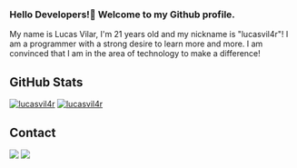   ### Hello Developers!👋 Welcome to my Github profile.

My name is Lucas Vilar, I'm 21 years old and my nickname is "lucasvil4r"! I am a programmer with a strong desire to learn more and more. I am convinced that I am in the area of ​​technology to make a difference!

<div>
<!--<img height="140em" src="https://github-readme-stats.vercel.app/api/top-langs/?username=lucasvil4r&layout=compact&langs_count=7&theme=dracula"/>-->
<!--<img height="140em" src="https://github-readme-stats.vercel.app/api?username=lucasvil4r&theme=dracula"/>-->
</div>

## **GitHub Stats**

[![lucasvil4r](https://github-readme-stats.vercel.app/api?username=lucasvil4r&theme=dark)](https://github.com/anuraghazra/github-readme-stats)
[![lucasvil4r](https://github-readme-stats.vercel.app/api/top-langs/?username=lucasvil4r&hide=html&layout=compact&theme=dark)](https://github.com/anuraghazra/github-readme-stats)

## **Contact**

<div>
<a href="https://instagram.com/lucasvil4r" target="_blank"><img src="https://img.shields.io/badge/-Instagram-%23E4405F?style=for-the-badge&logo=instagram&logoColor=white" target="_blank"></a>
<!--<a href = "http://malito:lucas.vilar95784@gmail.com"><img src="https://img.shields.io/badge/Gmail-D14836?style=for-the-badge&logo=gmail&logoColor=white" target="_blank"></a>-->
<a href="https://www.linkedin.com/in/lucasvil4r" target="_blank"><img src="https://img.shields.io/badge/-LinkedIn-%230077B5?style=for-the-badge&logo=linkedin&logoColor=white" target="_blank"></a>   
<!--<a href="http://malito:lucasvilar-celestino@hotmail.com"><img src="https://img.shields.io/badge/Microsoft_Outlook-0078D4?style=for-the-badge&amp;logo=microsoft-outlook&amp;logoColor=white" style="max-width: 100%;"></a>-->
</div>      
